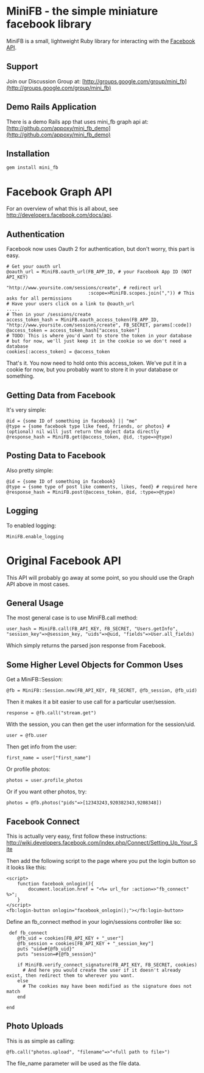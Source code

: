 MiniFB - the simple miniature facebook library
==============================================

MiniFB is a small, lightweight Ruby library for interacting with the [Facebook API](http://wiki.developers.facebook.com/index.php/API).

Support
--------

Join our Discussion Group at: [http://groups.google.com/group/mini_fb](http://groups.google.com/group/mini_fb)

Demo Rails Application
-------------------

There is a demo Rails app that uses mini_fb graph api at: [http://github.com/appoxy/mini_fb_demo](http://github.com/appoxy/mini_fb_demo)

Installation
-------------

    gem install mini_fb


Facebook Graph API
==================

For an overview of what this is all about, see http://developers.facebook.com/docs/api.

Authentication
--------------

Facebook now uses Oauth 2 for authentication, but don't worry, this part is easy.

    # Get your oauth url
    @oauth_url = MiniFB.oauth_url(FB_APP_ID, # your Facebook App ID (NOT API_KEY)
                                  "http://www.yoursite.com/sessions/create", # redirect url
                                  :scope=>MiniFB.scopes.join(",")) # This asks for all permissions
    # Have your users click on a link to @oauth_url
    .....
    # Then in your /sessions/create
    access_token_hash = MiniFB.oauth_access_token(FB_APP_ID, "http://www.yoursite.com/sessions/create", FB_SECRET, params[:code])
    @access_token = access_token_hash["access_token"]
    # TODO: This is where you'd want to store the token in your database
    # but for now, we'll just keep it in the cookie so we don't need a database
    cookies[:access_token] = @access_token

That's it. You now need to hold onto this access_token. We've put it in a cookie for now, but you probably
want to store it in your database or something.

Getting Data from Facebook
--------------------------

It's very simple:

    @id = {some ID of something in facebook} || "me"
    @type = {some facebook type like feed, friends, or photos} # (optional) nil will just return the object data directly
    @response_hash = MiniFB.get(@access_token, @id, :type=>@type)

Posting Data to Facebook
------------------------

Also pretty simple:

    @id = {some ID of something in facebook}
    @type = {some type of post like comments, likes, feed} # required here
    @response_hash = MiniFB.post(@access_token, @id, :type=>@type)


Logging
-------

To enabled logging:

    MiniFB.enable_logging


Original Facebook API
=====================

This API will probably go away at some point, so you should use the Graph API above in most cases.


General Usage
-------------

The most general case is to use MiniFB.call method:

    user_hash = MiniFB.call(FB_API_KEY, FB_SECRET, "Users.getInfo", "session_key"=>@session_key, "uids"=>@uid, "fields"=>User.all_fields)

Which simply returns the parsed json response from Facebook.

Some Higher Level Objects for Common Uses
----------------------

Get a MiniFB::Session:

    @fb = MiniFB::Session.new(FB_API_KEY, FB_SECRET, @fb_session, @fb_uid)

Then it makes it a bit easier to use call for a particular user/session.

    response = @fb.call("stream.get")

With the session, you can then get the user information for the session/uid.

    user = @fb.user

Then get info from the user:

    first_name = user["first_name"]

Or profile photos:

    photos = user.profile_photos

Or if you want other photos, try:

    photos = @fb.photos("pids"=>[12343243,920382343,9208348])

Facebook Connect
----------------

This is actually very easy, first follow these instructions: http://wiki.developers.facebook.com/index.php/Connect/Setting_Up_Your_Site

Then add the following script to the page where you put the login button so it looks like this:

    <script>
        function facebook_onlogin(){
            document.location.href = "<%= url_for :action=>"fb_connect" %>";
        }
    </script>
    <fb:login-button onlogin="facebook_onlogin();"></fb:login-button>

Define an fb_connect method in your login/sessions controller like so:

     def fb_connect
        @fb_uid = cookies[FB_API_KEY + "_user"]
        @fb_session = cookies[FB_API_KEY + "_session_key"]
        puts "uid=#{@fb_uid}"
        puts "session=#{@fb_session}"
        
        if MiniFB.verify_connect_signature(FB_API_KEY, FB_SECRET, cookies)
          # And here you would create the user if it doesn't already exist, then redirect them to wherever you want.
        else
          # The cookies may have been modified as the signature does not match
        end

    end


Photo Uploads
-------------

This is as simple as calling:

    @fb.call("photos.upload", "filename"=>"<full path to file>")

The file_name parameter will be used as the file data.
